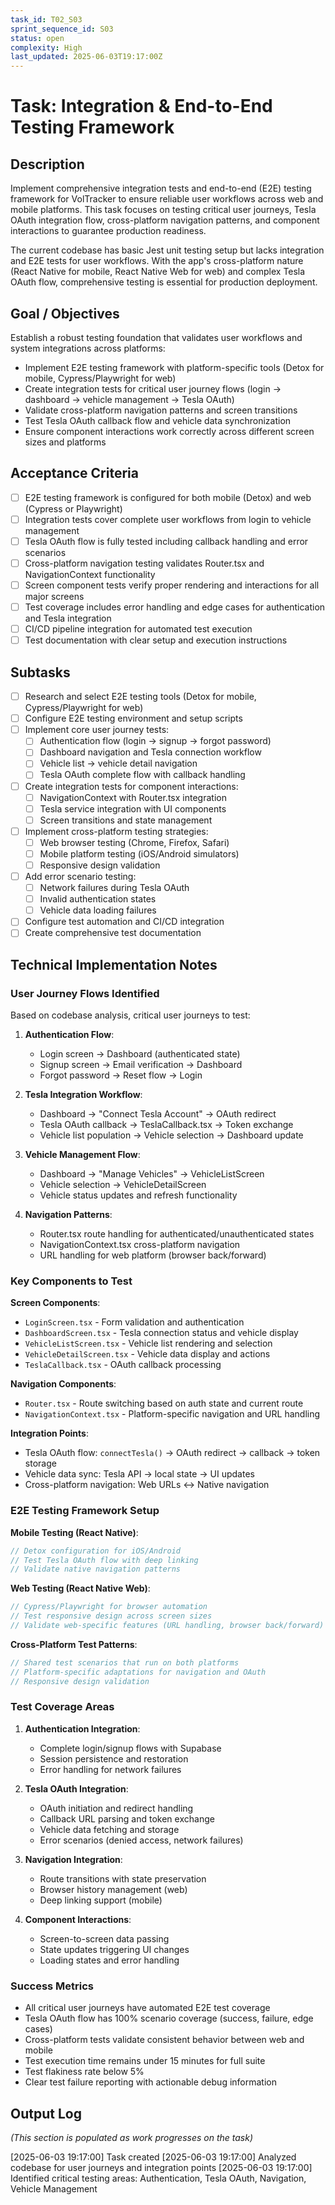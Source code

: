 ```yaml
---
task_id: T02_S03
sprint_sequence_id: S03
status: open
complexity: High
last_updated: 2025-06-03T19:17:00Z
---
```


# Task: Integration & End-to-End Testing Framework

## Description
Implement comprehensive integration tests and end-to-end (E2E) testing framework for VolTracker to ensure reliable user workflows across web and mobile platforms. This task focuses on testing critical user journeys, Tesla OAuth integration flow, cross-platform navigation patterns, and component interactions to guarantee production readiness.

The current codebase has basic Jest unit testing setup but lacks integration and E2E tests for user workflows. With the app's cross-platform nature (React Native for mobile, React Native Web for web) and complex Tesla OAuth flow, comprehensive testing is essential for production deployment.

## Goal / Objectives
Establish a robust testing foundation that validates user workflows and system integrations across platforms:
- Implement E2E testing framework with platform-specific tools (Detox for mobile, Cypress/Playwright for web)
- Create integration tests for critical user journey flows (login → dashboard → vehicle management → Tesla OAuth)
- Validate cross-platform navigation patterns and screen transitions
- Test Tesla OAuth callback flow and vehicle data synchronization
- Ensure component interactions work correctly across different screen sizes and platforms

## Acceptance Criteria
- [ ] E2E testing framework is configured for both mobile (Detox) and web (Cypress or Playwright)
- [ ] Integration tests cover complete user workflows from login to vehicle management
- [ ] Tesla OAuth flow is fully tested including callback handling and error scenarios
- [ ] Cross-platform navigation testing validates Router.tsx and NavigationContext functionality
- [ ] Screen component tests verify proper rendering and interactions for all major screens
- [ ] Test coverage includes error handling and edge cases for authentication and Tesla integration
- [ ] CI/CD pipeline integration for automated test execution
- [ ] Test documentation with clear setup and execution instructions

## Subtasks
- [ ] Research and select E2E testing tools (Detox for mobile, Cypress/Playwright for web)
- [ ] Configure E2E testing environment and setup scripts
- [ ] Implement core user journey tests:
  - [ ] Authentication flow (login → signup → forgot password)
  - [ ] Dashboard navigation and Tesla connection workflow
  - [ ] Vehicle list → vehicle detail navigation
  - [ ] Tesla OAuth complete flow with callback handling
- [ ] Create integration tests for component interactions:
  - [ ] NavigationContext with Router.tsx integration
  - [ ] Tesla service integration with UI components
  - [ ] Screen transitions and state management
- [ ] Implement cross-platform testing strategies:
  - [ ] Web browser testing (Chrome, Firefox, Safari)
  - [ ] Mobile platform testing (iOS/Android simulators)
  - [ ] Responsive design validation
- [ ] Add error scenario testing:
  - [ ] Network failures during Tesla OAuth
  - [ ] Invalid authentication states
  - [ ] Vehicle data loading failures
- [ ] Configure test automation and CI/CD integration
- [ ] Create comprehensive test documentation

## Technical Implementation Notes

### User Journey Flows Identified
Based on codebase analysis, critical user journeys to test:

1. **Authentication Flow**:
   - Login screen → Dashboard (authenticated state)
   - Signup screen → Email verification → Dashboard
   - Forgot password → Reset flow → Login

2. **Tesla Integration Workflow**:
   - Dashboard → "Connect Tesla Account" → OAuth redirect
   - Tesla OAuth callback → TeslaCallback.tsx → Token exchange
   - Vehicle list population → Vehicle selection → Dashboard update

3. **Vehicle Management Flow**:
   - Dashboard → "Manage Vehicles" → VehicleListScreen
   - Vehicle selection → VehicleDetailScreen
   - Vehicle status updates and refresh functionality

4. **Navigation Patterns**:
   - Router.tsx route handling for authenticated/unauthenticated states
   - NavigationContext.tsx cross-platform navigation
   - URL handling for web platform (browser back/forward)

### Key Components to Test

**Screen Components**:
- `LoginScreen.tsx` - Form validation and authentication
- `DashboardScreen.tsx` - Tesla connection status and vehicle display
- `VehicleListScreen.tsx` - Vehicle list rendering and selection
- `VehicleDetailScreen.tsx` - Vehicle data display and actions
- `TeslaCallback.tsx` - OAuth callback processing

**Navigation Components**:
- `Router.tsx` - Route switching based on auth state and current route
- `NavigationContext.tsx` - Platform-specific navigation and URL handling

**Integration Points**:
- Tesla OAuth flow: `connectTesla()` → OAuth redirect → callback → token storage
- Vehicle data sync: Tesla API → local state → UI updates
- Cross-platform navigation: Web URLs ↔ Native navigation

### E2E Testing Framework Setup

**Mobile Testing (React Native)**:
```javascript
// Detox configuration for iOS/Android
// Test Tesla OAuth flow with deep linking
// Validate native navigation patterns
```

**Web Testing (React Native Web)**:
```javascript
// Cypress/Playwright for browser automation
// Test responsive design across screen sizes
// Validate web-specific features (URL handling, browser back/forward)
```

**Cross-Platform Test Patterns**:
```javascript
// Shared test scenarios that run on both platforms
// Platform-specific adaptations for navigation and OAuth
// Responsive design validation
```

### Test Coverage Areas

1. **Authentication Integration**:
   - Complete login/signup flows with Supabase
   - Session persistence and restoration
   - Error handling for network failures

2. **Tesla OAuth Integration**:
   - OAuth initiation and redirect handling
   - Callback URL parsing and token exchange
   - Vehicle data fetching and storage
   - Error scenarios (denied access, network failures)

3. **Navigation Integration**:
   - Route transitions with state preservation
   - Browser history management (web)
   - Deep linking support (mobile)

4. **Component Interactions**:
   - Screen-to-screen data passing
   - State updates triggering UI changes
   - Loading states and error handling

### Success Metrics
- All critical user journeys have automated E2E test coverage
- Tesla OAuth flow has 100% scenario coverage (success, failure, edge cases)
- Cross-platform tests validate consistent behavior between web and mobile
- Test execution time remains under 15 minutes for full suite
- Test flakiness rate below 5%
- Clear test failure reporting with actionable debug information

## Output Log
*(This section is populated as work progresses on the task)*

[2025-06-03 19:17:00] Task created
[2025-06-03 19:17:00] Analyzed codebase for user journeys and integration points
[2025-06-03 19:17:00] Identified critical testing areas: Authentication, Tesla OAuth, Navigation, Vehicle Management